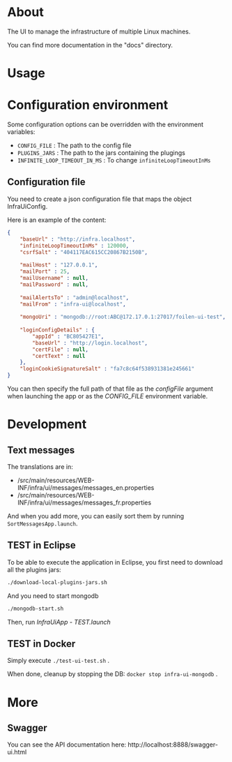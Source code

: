 # About

The UI to manage the infrastructure of multiple Linux machines.

You can find more documentation in the "docs" directory.

# Usage

# Configuration environment

Some configuration options can be overridden with the environment variables:

* `CONFIG_FILE` : The path to the config file
* `PLUGINS_JARS` : The path to the jars containing the plugings
* `INFINITE_LOOP_TIMEOUT_IN_MS` : To change `infiniteLoopTimeoutInMs`

## Configuration file

You need to create a json configuration file that maps the object InfraUiConfig.

Here is an example of the content:

```json
{
	"baseUrl" : "http://infra.localhost",
	"infiniteLoopTimeoutInMs" : 120000,
	"csrfSalt" : "404117EAC615CC20867B2150B",
	
	"mailHost" : "127.0.0.1",
	"mailPort" : 25,
	"mailUsername" : null,
	"mailPassword" : null,
	
	"mailAlertsTo" : "admin@localhost",
	"mailFrom" : "infra-ui@localhost",
	
	"mongoUri" : "mongodb://root:ABC@172.17.0.1:27017/foilen-ui-test",
	
	"loginConfigDetails" : {
		"appId" : "BC805427E1",
		"baseUrl" : "http://login.localhost",
		"certFile" : null,
		"certText" : null
	},
	"loginCookieSignatureSalt" : "fa7c8c64f538931381e245661"
}
```

You can then specify the full path of that file as the *configFile* argument when launching the app or as the
*CONFIG_FILE* environment variable.

# Development

## Text messages

The translations are in:
- /src/main/resources/WEB-INF/infra/ui/messages/messages_en.properties
- /src/main/resources/WEB-INF/infra/ui/messages/messages_fr.properties

And when you add more, you can easily sort them by running `SortMessagesApp.launch`.

## TEST in Eclipse

To be able to execute the application in Eclipse, you first need to download all the plugins jars:

```bash
./download-local-plugins-jars.sh
```

And you need to start mongodb

```bash
./mongodb-start.sh
```

Then, run *InfraUiApp - TEST.launch*

## TEST in Docker

Simply execute `./test-ui-test.sh` .

When done, cleanup by stopping the DB: `docker stop infra-ui-mongodb` .

# More

## Swagger

You can see the API documentation here: http://localhost:8888/swagger-ui.html

